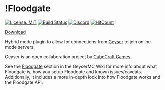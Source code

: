 # !Floodgate

[![License: MIT](https://img.shields.io/badge/license-MIT-blue.svg)](LICENSE)
[![Build Status](https://github.com/GeyserMC/Floodgate/actions/workflows/build.yml/badge.svg?branch=master)](https://github.com/GeyserMC/Floodgate/actions/workflows/build.yml?query=branch%3Amaster)
[![Discord](https://img.shields.io/discord/613163671870242838.svg?color=%237289da&label=discord)](http://discord.geysermc.org/)
[![HitCount](https://hits.dwyl.com/GeyserMC/Floodgate.svg)](http://hits.dwyl.com/GeyserMC/Floodgate)

[Download](https://geysermc.org/download/?project=floodgate)

Hybrid mode plugin to allow for connections from [Geyser](https://github.com/GeyserMC/Geyser) to join online mode servers.

Geyser is an open collaboration project by [CubeCraft Games](https://cubecraft.net).

See the [Floodgate](https://geysermc.org/wiki/floodgate/) section in the GeyserMC Wiki for more info about what Floodgate is, how you setup Floodgate and known issues/caveats. Additionally, it includes a more in-depth look into how Floodgate works and the Floodgate API.
